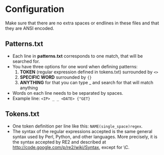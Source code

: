 Configuration
==================
Make sure that there are no extra spaces or endlines in these files and that they are ANSI encoded.

Patterns.txt
-----------------------------
* Each line in <b>patterns.txt</b> corresponds to one match, that will be searched for.
* You have three options for one word when defining patterns:
  1. <b>TOKEN</b> (regular expression defined in tokens.txt) surrounded by <code><></code>
  2. <b>SPECIFIC WORD</b> surrounded by <code>{}</code>
  3. <b>ANYTHING</b> for that you can type _ and search for that will match anything
* Words on each line needs to be separated by spaces.
* Example line: <code>&lt;IP&gt; _ _ &lt;DATE&gt; {&quot;GET}</code>

Tokens.txt
-----------------------------
* One token definition per line like this: <code>NAME(single_space)regex</code>.
* The syntax of the regular expressions accepted is the same general syntax used by
Perl, Python, and other languages. 
More precisely, it is the syntax accepted by RE2 and described at http://code.google.com/p/re2/wiki/Syntax, except for \C.
